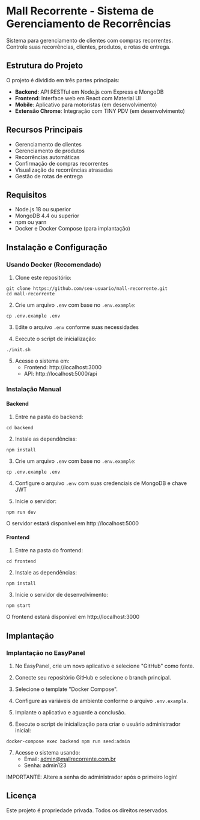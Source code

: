 # Mall Recorrente - Sistema de Gerenciamento de Recorrências

Sistema para gerenciamento de clientes com compras recorrentes. Controle suas recorrências, clientes, produtos, e rotas de entrega.

## Estrutura do Projeto

O projeto é dividido em três partes principais:

- **Backend**: API RESTful em Node.js com Express e MongoDB
- **Frontend**: Interface web em React com Material UI
- **Mobile**: Aplicativo para motoristas (em desenvolvimento)
- **Extensão Chrome**: Integração com TINY PDV (em desenvolvimento)

## Recursos Principais

- Gerenciamento de clientes
- Gerenciamento de produtos
- Recorrências automáticas
- Confirmação de compras recorrentes
- Visualização de recorrências atrasadas
- Gestão de rotas de entrega

## Requisitos

- Node.js 18 ou superior
- MongoDB 4.4 ou superior
- npm ou yarn
- Docker e Docker Compose (para implantação)

## Instalação e Configuração

### Usando Docker (Recomendado)

1. Clone este repositório:
```
git clone https://github.com/seu-usuario/mall-recorrente.git
cd mall-recorrente
```

2. Crie um arquivo `.env` com base no `.env.example`:
```
cp .env.example .env
```

3. Edite o arquivo `.env` conforme suas necessidades

4. Execute o script de inicialização:
```
./init.sh
```

5. Acesse o sistema em:
   - Frontend: http://localhost:3000
   - API: http://localhost:5000/api

### Instalação Manual

#### Backend

1. Entre na pasta do backend:
```
cd backend
```

2. Instale as dependências:
```
npm install
```

3. Crie um arquivo `.env` com base no `.env.example`:
```
cp .env.example .env
```

4. Configure o arquivo `.env` com suas credenciais de MongoDB e chave JWT

5. Inicie o servidor:
```
npm run dev
```

O servidor estará disponível em http://localhost:5000

#### Frontend

1. Entre na pasta do frontend:
```
cd frontend
```

2. Instale as dependências:
```
npm install
```

3. Inicie o servidor de desenvolvimento:
```
npm start
```

O frontend estará disponível em http://localhost:3000

## Implantação

### Implantação no EasyPanel

1. No EasyPanel, crie um novo aplicativo e selecione "GitHub" como fonte.

2. Conecte seu repositório GitHub e selecione o branch principal.

3. Selecione o template "Docker Compose".

4. Configure as variáveis de ambiente conforme o arquivo `.env.example`.

5. Implante o aplicativo e aguarde a conclusão.

6. Execute o script de inicialização para criar o usuário administrador inicial:
```
docker-compose exec backend npm run seed:admin
```

7. Acesse o sistema usando:
   - Email: admin@mallrecorrente.com.br
   - Senha: admin123

IMPORTANTE: Altere a senha do administrador após o primeiro login!

## Licença

Este projeto é propriedade privada. Todos os direitos reservados. 